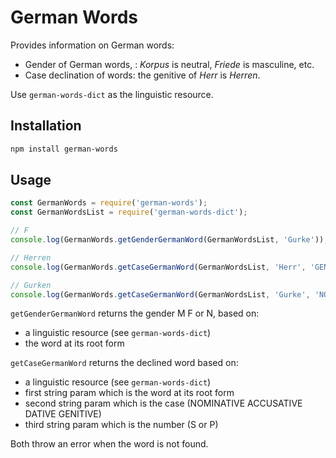 # German Words

Provides information on German words:

* Gender of German words, : _Korpus_ is neutral, _Friede_ is masculine, etc.
* Case declination of words: the genitive of _Herr_ is _Herren_.

Use `german-words-dict` as the linguistic resource.

## Installation 
```sh
npm install german-words
```

## Usage

```javascript
const GermanWords = require('german-words');
const GermanWordsList = require('german-words-dict');

// F
console.log(GermanWords.getGenderGermanWord(GermanWordsList, 'Gurke'));

// Herren
console.log(GermanWords.getCaseGermanWord(GermanWordsList, 'Herr', 'GENITIVE', 'S'));

// Gurken
console.log(GermanWords.getCaseGermanWord(GermanWordsList, 'Gurke', 'NOMINATIVE', 'P'));
```

`getGenderGermanWord` returns the gender M F or N, based on:

* a linguistic resource (see `german-words-dict`)
* the word at its root form

`getCaseGermanWord` returns the declined word based on:

* a linguistic resource (see `german-words-dict`)
* first string param which is the word at its root form
* second string param which is the case (NOMINATIVE ACCUSATIVE DATIVE GENITIVE)
* third string param which is the number (S or P)


Both throw an error when the word is not found.

